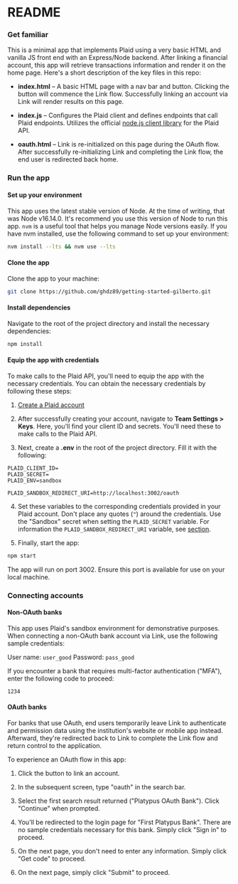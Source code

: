 # README

### Get familiar

This is a minimal app that implements Plaid using a very basic HTML and vanilla JS front end with an Express/Node backend. After linking a financial account, this app will retrieve transactions information and render it on the home page. Here's a short description of the key files in this repo:

- **index.html** – A basic HTML page with a nav bar and button. Clicking the button will commence the Link flow. Successfully linking an account via Link will render results on this page.

- **index.js** – Configures the Plaid client and defines endpoints that call Plaid endpoints. Utilizes the official [node.js client library](https://github.com/plaid/plaid-node) for the Plaid API.

- **oauth.html** – Link is re-initialized on this page during the OAuth flow. After successfully re-initializing Link and completing the Link flow, the end user is redirected back home.


### Run the app

#### Set up your environment

This app uses the latest stable version of Node. At the time of writing, that was Node v16.14.0. It's recommend you use this version of Node to run this app. `nvm` is a useful tool that helps you manage Node versions easily. If you have nvm installed, use the following command to set up your environment:

```bash
nvm install --lts && nvm use --lts
```

#### Clone the app

Clone the app to your machine:

```bash
git clone https://github.com/ghdz89/getting-started-gilberto.git
```

#### Install dependencies

Navigate to the root of the project directory and install the necessary dependencies:

```bash
npm install
```

#### Equip the app with credentials

To make calls to the Plaid API, you'll need to equip the app with the necessary credentials. You can obtain the necessary credentials by following these steps:

1. [Create a Plaid account](https://dashboard.plaid.com/signup?email=&referrer_url=)

2. After successfully creating your account, navigate to **Team Settings > Keys**. Here, you'll find your client ID and secrets. You'll need these to make calls to the Plaid API.

3. Next, create a **.env** in the root of the project directory. Fill it with the following:

```
PLAID_CLIENT_ID=
PLAID_SECRET=
PLAID_ENV=sandbox

PLAID_SANDBOX_REDIRECT_URI=http://localhost:3002/oauth
```

4. Set these variables to the corresponding credentials provided in your Plaid account. Don't place any quotes (`"`) around the credentials. Use the "Sandbox" secret when setting the `PLAID_SECRET` variable. For information the `PLAID_SANDBOX_REDIRECT_URI` variable, see [section](...).


5. Finally, start the app:

```bash
npm start
```

The app will run on port 3002. Ensure this port is available for use on your local machine.

### Connecting accounts

#### Non-OAuth banks

This app uses Plaid's sandbox environment for demonstrative purposes. When connecting a non-OAuth bank account via Link, use the following sample credentials:

User name: `user_good`
Password: `pass_good`

If you encounter a bank that requires multi-factor authentication ("MFA"), enter the following code to proceed:

`1234`

#### OAuth banks

For banks that use OAuth, end users temporarily leave Link to authenticate and permission data using the institution's website or mobile app instead. Afterward, they're redirected back to Link to complete the Link flow and return control to the application.

To experience an OAuth flow in this app:

1. Click the button to link an account.

2. In the subsequent screen, type "oauth" in the search bar. 

3. Select the first search result returned ("Platypus OAuth Bank"). Click "Continue" when prompted.

4. You'll be redirected to the login page for "First Platypus Bank". There are no sample credentials necessary for this bank. Simply click "Sign in" to proceed.

5. On the next page, you don't need to enter any information. Simply click "Get code" to proceed.

6. On the next page, simply click "Submit" to proceed.